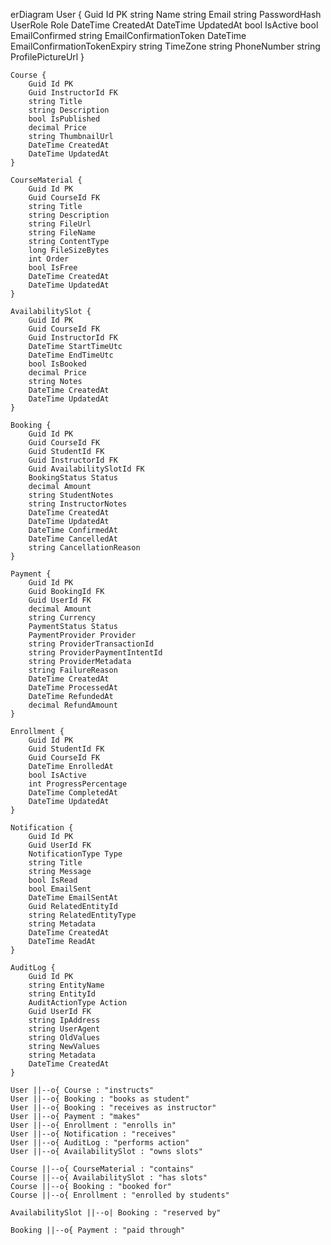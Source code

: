 erDiagram
    User {
        Guid Id PK
        string Name
        string Email
        string PasswordHash
        UserRole Role
        DateTime CreatedAt
        DateTime UpdatedAt
        bool IsActive
        bool EmailConfirmed
        string EmailConfirmationToken
        DateTime EmailConfirmationTokenExpiry
        string TimeZone
        string PhoneNumber
        string ProfilePictureUrl
    }

    Course {
        Guid Id PK
        Guid InstructorId FK
        string Title
        string Description
        bool IsPublished
        decimal Price
        string ThumbnailUrl
        DateTime CreatedAt
        DateTime UpdatedAt
    }

    CourseMaterial {
        Guid Id PK
        Guid CourseId FK
        string Title
        string Description
        string FileUrl
        string FileName
        string ContentType
        long FileSizeBytes
        int Order
        bool IsFree
        DateTime CreatedAt
        DateTime UpdatedAt
    }

    AvailabilitySlot {
        Guid Id PK
        Guid CourseId FK
        Guid InstructorId FK
        DateTime StartTimeUtc
        DateTime EndTimeUtc
        bool IsBooked
        decimal Price
        string Notes
        DateTime CreatedAt
        DateTime UpdatedAt
    }

    Booking {
        Guid Id PK
        Guid CourseId FK
        Guid StudentId FK
        Guid InstructorId FK
        Guid AvailabilitySlotId FK
        BookingStatus Status
        decimal Amount
        string StudentNotes
        string InstructorNotes
        DateTime CreatedAt
        DateTime UpdatedAt
        DateTime ConfirmedAt
        DateTime CancelledAt
        string CancellationReason
    }

    Payment {
        Guid Id PK
        Guid BookingId FK
        Guid UserId FK
        decimal Amount
        string Currency
        PaymentStatus Status
        PaymentProvider Provider
        string ProviderTransactionId
        string ProviderPaymentIntentId
        string ProviderMetadata
        string FailureReason
        DateTime CreatedAt
        DateTime ProcessedAt
        DateTime RefundedAt
        decimal RefundAmount
    }

    Enrollment {
        Guid Id PK
        Guid StudentId FK
        Guid CourseId FK
        DateTime EnrolledAt
        bool IsActive
        int ProgressPercentage
        DateTime CompletedAt
        DateTime UpdatedAt
    }

    Notification {
        Guid Id PK
        Guid UserId FK
        NotificationType Type
        string Title
        string Message
        bool IsRead
        bool EmailSent
        DateTime EmailSentAt
        Guid RelatedEntityId
        string RelatedEntityType
        string Metadata
        DateTime CreatedAt
        DateTime ReadAt
    }

    AuditLog {
        Guid Id PK
        string EntityName
        string EntityId
        AuditActionType Action
        Guid UserId FK
        string IpAddress
        string UserAgent
        string OldValues
        string NewValues
        string Metadata
        DateTime CreatedAt
    }

    User ||--o{ Course : "instructs"
    User ||--o{ Booking : "books as student"
    User ||--o{ Booking : "receives as instructor"
    User ||--o{ Payment : "makes"
    User ||--o{ Enrollment : "enrolls in"
    User ||--o{ Notification : "receives"
    User ||--o{ AuditLog : "performs action"
    User ||--o{ AvailabilitySlot : "owns slots"
    
    Course ||--o{ CourseMaterial : "contains"
    Course ||--o{ AvailabilitySlot : "has slots"
    Course ||--o{ Booking : "booked for"
    Course ||--o{ Enrollment : "enrolled by students"
    
    AvailabilitySlot ||--o| Booking : "reserved by"
    
    Booking ||--o{ Payment : "paid through"